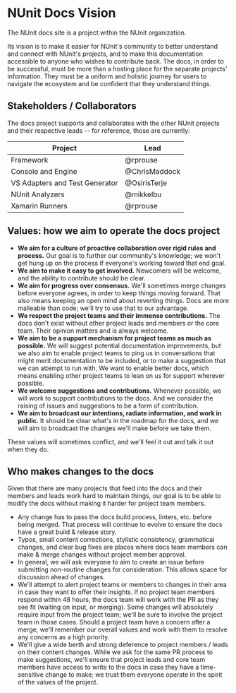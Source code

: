 # NUnit Docs Vision

The NUnit docs site is a project within the NUnit organization.

Its vision is to make it easier for NUnit's community to better understand and connect with NUnit's projects, and to make this documentation accessible to anyone who wishes to contribute back. The docs, in order to be successful, must be more than a hosting place for the separate projects' information. They must be a uniform and holistic journey for users to navigate the ecosystem and be confident that they understand things.

## Stakeholders / Collaborators

The docs project supports and collaborates with the other NUnit projects and their respective leads -- for reference, those are currently:

| Project | Lead |
| ------- | ---- |
| Framework | @rprouse |
| Console and Engine | @ChrisMaddock |
| VS Adapters and Test Generator | @OsirisTerje|
| NUnit Analyzers | @mikkelbu |
| Xamarin Runners | @rprouse |

## Values: how we aim to operate the docs project

* **We aim for a culture of proactive collaboration over rigid rules and process.** Our goal is to further our community's knowledge; we won't get hung up on the process if everyone's working toward that end goal.
* **We aim to make it easy to get involved.** Newcomers will be welcome, and the ability to contribute should be clear.
* **We aim for progress over consensus.** We'll sometimes merge changes before everyone agrees, in order to keep things moving forward. That also means keeping an open mind about reverting things. Docs are more malleable than code; we'll try to use that to our advantage.
* **We respect the project teams and their immense contributions.** The docs don't exist without other project leads and members or the core team. Their opinion matters and is always welcome.
* **We aim to be a support mechanism for project teams as much as possible.** We will suggest potential documentation improvements, but we also aim to enable project teams to ping us in conversations that might merit documentation to be included, or to make a suggestion that we can attempt to run with. We want to enable better docs, which means enabling other project teams to lean on us for support wherever possible.
* **We welcome suggestions and contributions.** Whenever possible, we will work to support contributions to the docs. And we consider the raising of issues and suggestions to be a form of contribution.
* **We aim to broadcast our intentions, radiate information, and work in public.** It should be clear what's in the roadmap for the docs, and we will aim to broadcast the changes we'll make before we take them.

These values will sometimes conflict, and we'll feel it out and talk it out when they do.

## Who makes changes to the docs

Given that there are many projects that feed into the docs and their members and leads work hard to maintain things, our goal is to be able to modify the docs without making it harder for project team members.

* Any change has to pass the docs build process, linters, etc. before being merged. That process will continue to evolve to ensure the docs have a great build & release story.
* Typos, small content corrections, stylistic consistency, grammatical changes, and clear bug fixes are places where docs team members can make & merge changes without project member approval.
* In general, we will ask everyone to aim to create an issue before submitting non-routine changes for consideration. This allows space for discussion ahead of changes.
* We'll attempt to alert project teams or members to changes in their area in case they want to offer their insights. If no project team members respond within 48 hours, the docs team will work with the PR as they see fit (waiting on input, or merging). Some changes will absolutely require input from the project team; we'll be sure to involve the project team in those cases. Should a project team have a concern after a merge, we'll remember our overall values and work with them to resolve any concerns as a high priority.
* We'll give a wide berth and strong deference to project members / leads on their content changes. While we ask for the same PR process to make suggestions, we'll ensure that project leads and core team members have access to write to the docs in case they have a time-sensitive change to make; we trust them everyone operate in the spirit of the values of the project.
